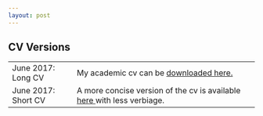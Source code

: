 ```yaml
---
layout: post
---
```

##  CV Versions
<table class="table table-hover">
<tr>
  <td class='col-md-3'>June 2017: Long CV</td>
  <td>My academic cv can be <a href="/downloads/cv/resume.pdf"> downloaded here.</a></td>
</tr>
<tr>
  <td class='col-md-3'>June 2017: Short CV</td>
  <td> A more concise version of the cv is available <a href="/downloads/cv/concise_cv.pdf">here </a> with less verbiage.</td>
</tr>
</table>
